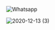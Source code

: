 
![Whatsapp](https://user-images.githubusercontent.com/67522406/102004984-7f1e7780-3d3b-11eb-9619-7216957ea49f.png)


![2020-12-13 (3)](https://user-images.githubusercontent.com/67522406/102005002-a2492700-3d3b-11eb-8b44-c732eef86c85.png)


